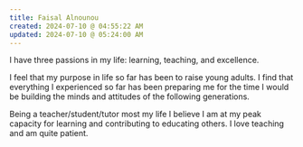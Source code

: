 ```yaml
---
title: Faisal Alnounou
created: 2024-07-10 @ 04:55:22 AM
updated: 2024-07-10 @ 05:24:00 AM
---
```

I have three passions in my life: learning, teaching, and excellence. 

I feel that my purpose in life so far has been to raise young adults. I find that everything I experienced so far has been preparing me for the time I would be building the minds and attitudes of the following generations.

Being a teacher/student/tutor most my life I believe I am at my peak capacity for learning and contributing to educating others. I love teaching and am quite patient.